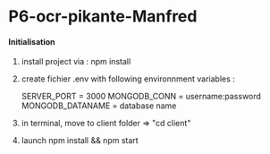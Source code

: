 # P6-ocr-pikante-Manfred 

#### Initialisation

1. install project via : npm install
2. create fichier .env with following environnment variables :

    SERVER_PORT = 3000
    MONGODB_CONN = username:password
    MONGODB_DATANAME = database name

3. in terminal, move to client folder => "cd client"
4. launch npm install && npm start
